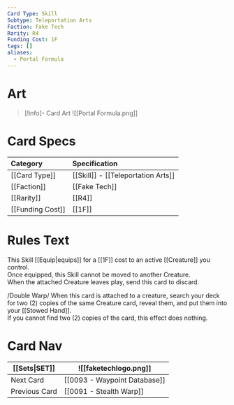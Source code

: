 ```yaml
---
Card Type: Skill
Subtype: Teleportation Arts
Faction: Fake Tech
Rarity: R4
Funding Cost: 1F
tags: []
aliases:
  - Portal Formula
---
```

# Art

> [!info]- Card Art
> ![[Portal Formula.png]]

# Card Specs

| Category | Specification| 
| :--- | :--- |
| [[Card Type]] | [[Skill]] - [[Teleportation Arts]] | 
| [[Faction]] | [[Fake Tech]] | 
| [[Rarity]] | [[R4]] |  
| [[Funding Cost]] | [[1F]] |  

# Rules Text  

This Skill [[Equip|equips]] for a [[1F]] cost to an active [[Creature]] you control.  
Once equipped, this Skill cannot be moved to another Creature.  
When the attached Creature leaves play, send this card to discard.  

/Double Warp/ When this card is attached to a creature, search your deck for two (2) copies of the same Creature card, reveal them, and put them into your [[Stowed Hand]].  
If you cannot find two (2) copies of the card, this effect does nothing.  

# Card Nav

| [[Sets\|SET]]           | ![[faketechlogo.png]]          |
| ------------- | ------------------------------ |
| Next Card     | [[0093 - Waypoint Database]] |
| Previous Card | [[0091 - Stealth Warp]]         |


